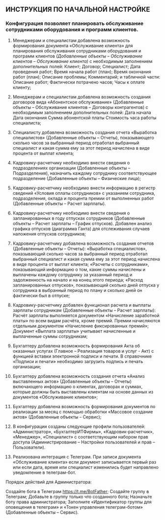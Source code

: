 ## ИНСТРУКЦИЯ ПО НАЧАЛЬНОЙ НАСТРОЙКЕ

### Конфигурация позволяет планировать обслуживание сотрудниками оборудования и программ клиентов.

1. Менеджерам и специалистам добавлена возможность формирования документа «Обслуживание клиента» для планирования обслуживания сотрудниками оборудования и программ клиентов *(Добавленные объекты – Обслуживание клиентов – Обслуживание клиента)* с необходимым заполнением дополнительных полей:
Клиент;
Договор;
Специалист;
Дата проведения работ;
Время начала работ (план);
Время окончания работ (план);
Описание проблемы;
Комментарий;
и табличной части:
Описание работ;
Фактически потрачено часов;
Часы к оплате клиенту;

2. Менеджерам и специалистам добавлена возможность создания договоров вида «Абонентское обслуживание» (Добавленные объекты – Обслуживание клиентов – Договоры контрагентов) с необходимым заполнением дополнительных полей:
Дата начала
Дата окончания
Сумма абонентской платы
Стоимость часа работы специалиста;

3. Специалисту добавлена возможность создания отчета «Выработка специалистов» (Добавленные объекты – Отчеты), показывающего сколько часов за выбранный период отработал выбранный специалист и какая сумма ему за этот период начислена в виде процента от выплат клиента;

4. Кадровику-расчетчику необходимо внести сведения о подразделениях организации (Добавленные объекты – Подразделения), назначить каждому сотруднику соответствующее подразделение (Добавленные объекты – Физические лица);

5. Кадровику-расчетчику необходимо внести информацию в регистр сведений «Условия оплаты сотрудников» с указанием сотрудника, подразделения, оклада и процента премии от выполненных работ (Добавленные объекты – Расчет зарплаты).

6. Кадровику-расчетчику необходимо внести сведения о запланированных в году отпусках сотрудников (Добавленные объекты – Расчет зарплаты – График отпусков). Добавлен анализ графика отпусков (диаграмма Ганта) для отслеживания случаев наложения отпусков сотрудников;

7. Кадровику-расчетчику добавлена возможность создания отчетов (Добавленные объекты – Отчеты):
«Выработка специалистов», показывающий сколько часов за выбранный период отработал выбранный специалист и какая сумма ему за этот период начислена в виде процента от выплат клиента;
«Расчеты с сотрудниками», показывающий информацию о том, какие суммы начислены и выплачены каждому сотруднику за указанный период и задолженность на начало и на конец этого периода;
«Расход запланированных отпусков», показывающий сколько дней отпуска у сотрудника в выбранный период по плану и сколько дней он фактически был в отпуске;

8. Кадровику-расчетчику добавлен функционал расчета и выплаты зарплаты сотрудникам (Добавленные объекты – Расчет зарплаты):
Расчёт зарплаты выполняется документом «Начисление заработной платы» по всем видам расчёта, кроме премий. Премии начисляются отдельным документом «Начисление фиксированных премий»;
Документ «Выплата зарплаты» учитывает начисленные и выплаченные суммы сотрудникам;

9. Бухгалтеру добавлена возможность формирования Акта об оказанных услугах (Главное – Реализация товаров и услуг - Акт) с функцией вставки электронной подписи и печати. В справочнике «Подписи и печати» необходимо загрузить подпись и печать организации;

10. Бухгалтеру добавлена возможность создания отчета «Анализ выставленных актов» (Добавленные объекты – Отчеты) включающего информацию о клиентах, договорах и суммах, которые должны быть выставлены клиентам на основе данных из документов «Обслуживание клиентов»;

11. Бухгалтеру добавлена возможность формирования документов по реализации за месяц с помощью обработки «Массовое создание актов» (Добавленные объекты – Сервис);

12. В конфигурации созданы следующие профили пользователей: «Администратор», «БухгалтерИТФирмы», «Кадровик-расчетчик», «Менеджер», «Специалист» с соответствующим набором прав доступа (Администрирование – Настройки пользователей и прав – Пользователи).

13. Реализована интеграция с Телеграм. При записи документа «Обслуживание клиента» если документ записывается первый раз или если дата, время или специалист изменились будет направлено уведомление в телеграм-бот.

Порядок действий для Администратора:

Создайте бота в Телеграм https://t.me/BotFather;
Создайте группу в Телеграм;
Добавьте в группу только что созданного бота;
Назначьте боту права администратора;
Заполните «Идентификатор группы для оповещения в телеграм» и «Токен управления телеграм-ботом» (Добавленные объекты – Сервис).
